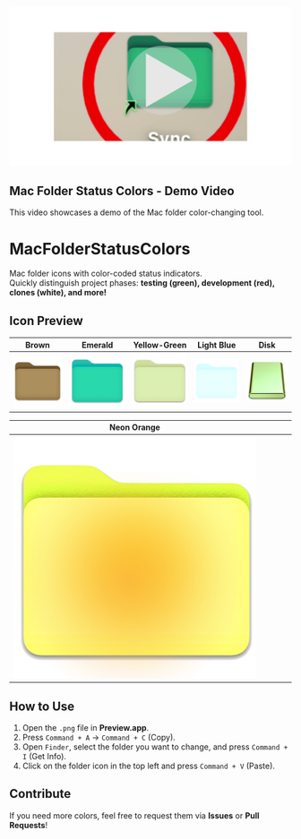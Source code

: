 <p align="center">
  <a href="https://youtu.be/eT7y_V9Za8E">
    <img src="https://raw.githubusercontent.com/satoshiichiban/MacFolderStatusColors/main/images/start20250302.png" width="700px">
  </a>
</p>

## Mac Folder Status Colors - Demo Video
This video showcases a demo of the Mac folder color-changing tool.


# MacFolderStatusColors

Mac folder icons with color-coded status indicators.  
Quickly distinguish project phases: **testing (green), development (red), clones (white), and more!**

## Icon Preview
| Brown | Emerald | Yellow-Green | Light Blue | Disk |
|--------|--------|--------------|------------|------|
| ![brown](icons/brown.png) | ![emerald](icons/emerald.png) | ![yellow_green](icons/yellow_green.png) | ![light-blue](icons/light_blue.png) | ![disk](icons/disk01.png) |

| Neon Orange |  |  |  |  |
|--------------|----|----|----|----|
| ![neon_orange](icons/neon_orange.png) |  |  |  |  |

## How to Use
1. Open the `.png` file in **Preview.app**.
2. Press `Command + A` → `Command + C` (Copy).
3. Open `Finder`, select the folder you want to change, and press `Command + I` (Get Info).
4. Click on the folder icon in the top left and press `Command + V` (Paste).

## Contribute
If you need more colors, feel free to request them via **Issues** or **Pull Requests**!  

